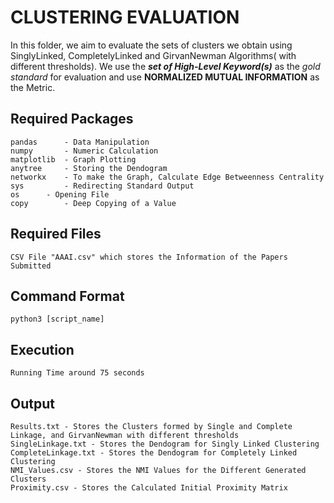 # CLUSTERING EVALUATION

In this folder, we aim to evaluate the sets of clusters we obtain using SinglyLinked, CompletelyLinked and GirvanNewman Algorithms( with different thresholds). We use the ***set of High-Level Keyword(s)*** as the *gold standard* for evaluation and use **NORMALIZED MUTUAL INFORMATION** as the Metric. 

## Required Packages
	pandas 	    - Data Manipulation
	numpy 	    - Numeric Calculation
	matplotlib  - Graph Plotting
	anytree     - Storing the Dendogram 
	networkx    - To make the Graph, Calculate Edge Betweenness Centrality
	sys 	    - Redirecting Standard Output
	os 	    - Opening File 
	copy 	    - Deep Copying of a Value

## Required Files
	CSV File "AAAI.csv" which stores the Information of the Papers Submitted

## Command Format
	python3 [script_name] 

## Execution
	Running Time around 75 seconds 

## Output
	Results.txt - Stores the Clusters formed by Single and Complete Linkage, and GirvanNewman with different thresholds
	SingleLinkage.txt - Stores the Dendogram for Singly Linked Clustering  
    CompleteLinkage.txt - Stores the Dendogram for Completely Linked Clustering 
    NMI_Values.csv - Stores the NMI Values for the Different Generated Clusters
    Proximity.csv - Stores the Calculated Initial Proximity Matrix
